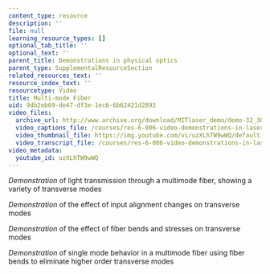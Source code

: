 ```yaml
---
content_type: resource
description: ''
file: null
learning_resource_types: []
optional_tab_title: ''
optional_text: ''
parent_title: Demonstrations in physical optics
parent_type: SupplementalResourceSection
related_resources_text: ''
resource_index_text: ''
resourcetype: Video
title: Multi-mode Fiber
uid: 9db2eb69-de47-df3e-1ec6-6b62421d2893
video_files:
  archive_url: http://www.archive.org/download/MITlaser_demo/demo-32_300k.mp4
  video_captions_file: /courses/res-6-006-video-demonstrations-in-lasers-and-optics-spring-2008/698d7846125b59a0b3afb825ccf8dab7_uzXLhTW9wWQ.vtt
  video_thumbnail_file: https://img.youtube.com/vi/uzXLhTW9wWQ/default.jpg
  video_transcript_file: /courses/res-6-006-video-demonstrations-in-lasers-and-optics-spring-2008/956333dab57e965d391af05f1aca9014_uzXLhTW9wWQ.pdf
video_metadata:
  youtube_id: uzXLhTW9wWQ
---
```


_Demonstration_ of light transmission through a multimode fiber, showing a variety of transverse modes

_Demonstration_ of the effect of input alignment changes on transverse modes

_Demonstration_ of the effect of fiber bends and stresses on transverse modes

_Demonstration_ of single mode behavior in a multimode fiber using fiber bends to eliminate higher order transverse modes